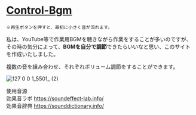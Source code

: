 # [Control-Bgm](https://mm-ami.github.io/Control-Bgm/)
`※再生ボタンを押すと、最初に小さく音が流れます。`

私は、YouTube等で作業用BGMを聴きながら作業をすることが多いのですが、その時の気分によって、**BGMを自分で調節**できたらいいなと思い、このサイトを作成いたしました。

複数の音を組み合わせ、それぞれボリューム調節をすることができます。

![127 0 0 1_5501_ (2)](https://user-images.githubusercontent.com/72249698/140669588-9afd38b0-1df8-490a-a68b-28c8e1c60039.png)

使用音源<br>
効果音ラボ https://soundeffect-lab.info/<br>
効果音辞典 https://sounddictionary.info/
